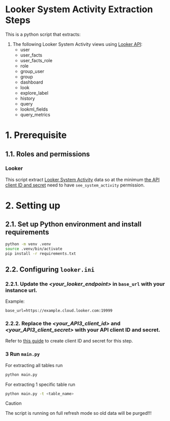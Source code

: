 # Looker System Activity Extraction Steps
This is a python script that extracts:

1. The following Looker System Activity views using [Looker API](https://cloud.google.com/looker/docs/api-intro):
    - user
    - user_facts
    - user_facts_role
    - role
    - group_user
    - group
    - dashboard
    - look
    - explore_label
    - history
    - query
    - lookml_fields
    - query_metrics

# 1. Prerequisite
## 1.1. Roles and permissions
### Looker
This script extract [Looker System Activity](https://cloud.google.com/looker/docs/system-activity-pages) data so at the minimum [the API client ID and secret](#263-replace-the-your_api3_client_id--and-your_api3_client_secret-with-your-api-client-id-and-secret) need to have `see_system_activity` permission.
# 2. Setting up
## 2.1. Set up Python environment and install requirements

```bash
python -m venv .venv
source .venv/bin/activate
pip install -r requirements.txt
```
## 2.2. Configuring `looker.ini`

### 2.2.1. Update the _&lt;your_looker_endpoint&gt;_ in `base_url` with your instance url.

Example:
```
base_url=https://example.cloud.looker.com:19999
```

### 2.2.2. Replace the _&lt;your_API3_client_id&gt;_  and _&lt;your_API3_client_secret&gt;_ with your API client ID and secret.

Refer to [this guide](https://cloud.google.com/looker/docs/api-auth#authentication_with_an_sdk) to create client ID and secret for this step.

### 3 Run `main.py`
For extracting all tables run
```bash
python main.py
```
For extracting 1 specific table run
```bash
python main.py -t <table_name>
```

> [!CAUTION]
> The script is running on full refresh mode so old data will be purged!!!


